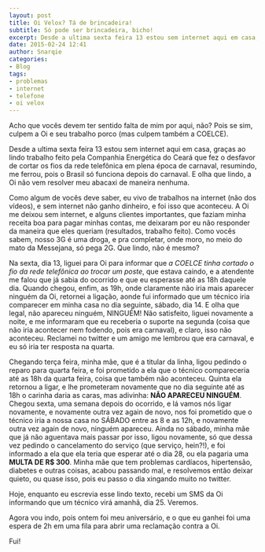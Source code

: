 ```yaml
---
layout: post
title: Oi Velox? Tá de brincadeira!
subtitle: Só pode ser brincadeira, bicho!
excerpt: Desde a ultima sexta feira 13 estou sem internet aqui em casa, graças ao lindo trabalho feito pela COELCE, que cortou os fios da rede telefônica
date: 2015-02-24 12:41
author: Snarqie
categories:
- Blog
tags:
- problemas
- internet
- telefone
- oi velox
---
```

<p>Acho que vocês devem ter sentido falta de mim por aqui, não? Pois se sim, culpem a Oi e seu trabalho porco (mas culpem também a COELCE).</p>
<p>Desde a ultima sexta feira 13 estou sem internet aqui em casa, graças ao lindo trabalho feito pela Companhia Energética do Ceará que fez o desfavor de cortar os fios da rede telefônica em plena época de carnaval, resumindo, me ferrou, pois o Brasil só funciona depois do carnaval. E olha que lindo, a Oi não vem resolver meu abacaxi de maneira nenhuma.</p>
<p>Como algum de vocês deve saber, eu vivo de trabalhos na internet (não dos vídeos), e sem internet não ganho dinheiro, e foi isso que aconteceu. A Oi me deixou sem internet, e alguns clientes importantes, que faziam minha receita boa para pagar minhas contas, me deixaram por eu não responder da maneira que eles queriam (resultados, trabalho feito). Como vocês sabem, nosso 3G é uma droga, e pra completar, onde moro, no meio do mato da Messejana, só pega 2G. Que lindo, não é mesmo?</p>
<p>Na sexta, dia 13, liguei para Oi para informar que <em>a COELCE tinha cortado o fio da rede telefônica ao trocar um poste</em>, que estava caindo, e a atendente me falou que já sabia do ocorrido e que eu esperasse até as 18h daquele dia. Quando chegou, enfim, as 19h, onde claramente não iria mais aparecer ninguém da Oi, retornei a ligação, aonde fui informado que um técnico iria comparecer em minha casa no dia seguinte, sábado, dia 14. E olha que legal, não apareceu ninguém, NINGUÉM! Não satisfeito, liguei novamente a noite, e me informaram que eu receberia o suporte na segunda (coisa que não iria acontecer nem fodendo, pois era carnaval), e claro, isso não aconteceu. Reclamei no twitter e um amigo me lembrou que era carnaval, e eu só iria ter resposta na quarta.</p>
<p>Chegando terça feira, minha mãe, que é a titular da linha, ligou pedindo o reparo para quarta feira, e foi prometido a ela que o técnico compareceria até as 18h da quarta feira, coisa que também não aconteceu. Quinta ela retornou a ligar, e lhe prometeram novamente que no dia seguinte até as 18h o carinha daria as caras, mas adivinha: <strong>NÃO APARECEU NINGUÉM</strong>. Chegou sexta, uma semana depois do ocorrido, e lá vamos nós ligar novamente, e novamente outra vez again de novo, nos foi prometido que o técnico iria a nossa casa no SÁBADO entre as 8 e as 12h, e novamente outra vez again de novo, ninguém apareceu. Ainda no sábado, minha mãe que já não aguentava mais passar por isso, ligou novamente, só que dessa vez pedindo o cancelamento do serviço (que serviço, hein?!), e foi informado a ela que ela teria que esperar até o dia 28, ou ela pagaria uma <strong>MULTA DE R$ 300</strong>. Minha mãe que tem problemas cardíacos, hipertensão, diabetes e outras coisas, acabou passando mal, e resolvemos então deixar quieto, ou quase isso, pois eu passo o dia xingando muito no twitter.</p>
<p>Hoje, enquanto eu escrevia esse lindo texto, recebi um SMS da Oi informando que um técnico virá amanhã, dia 25. Veremos.</p>
<p>Agora vou indo, pois ontem foi meu aniversário, e o que eu ganhei foi uma espera de 2h em uma fila para abrir uma reclamação contra a Oi.</p>
<p>Fui!</p>
